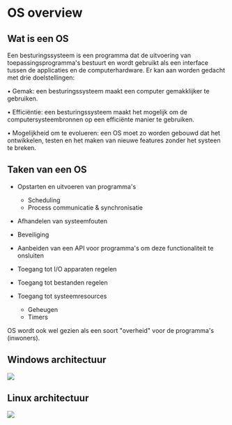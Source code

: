 # OS overview

## Wat is een OS

Een besturingssysteem is een programma dat de uitvoering van toepassingsprogramma's bestuurt en wordt gebruikt als
een interface tussen de applicaties en de computerhardware. Er kan aan worden gedacht met drie doelstellingen:

• Gemak: een besturingssysteem maakt een computer gemakklijker te gebruiken.

• Efficiëntie: een besturingssysteem maakt het mogelijk om de computersysteembronnen op een efficiënte manier te gebruiken.

• Mogelijkheid om te evolueren: een OS moet zo worden gebouwd dat het ontwikkelen, testen en het maken van nieuwe features
zonder het systeen te breken.

## Taken van een OS

- Opstarten en uitvoeren van programma's
  - Scheduling
  - Process communicatie & synchronisatie
- Afhandelen van systeemfouten
- Beveiliging
- Aanbeiden van een API voor programma's om deze functionaliteit te onsluiten

- Toegang tot I/O apparaten regelen
- Toegang tot bestanden regelen
- Toegang tot systeemresources
  - Geheugen
  - Timers
    
OS wordt ook wel gezien als een soort "overheid" voor de programma's (inwoners).

## Windows architectuur

![](https://i.imgur.com/OftQO1h.png)

## Linux architectuur

![](https://i.imgur.com/mc7uhrd.png)


